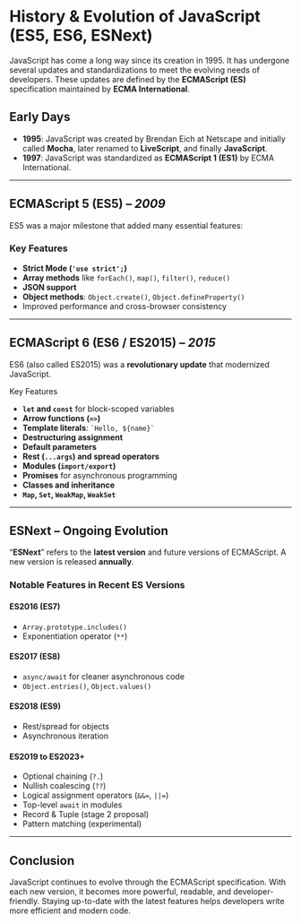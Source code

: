 # History & Evolution of JavaScript (ES5, ES6, ESNext)

JavaScript has come a long way since its creation in 1995. It has undergone several updates and standardizations to meet the evolving needs of developers. These updates are defined by the **ECMAScript (ES)** specification maintained by **ECMA International**.

## Early Days

- **1995**: JavaScript was created by Brendan Eich at Netscape and initially called **Mocha**, later renamed to **LiveScript**, and finally **JavaScript**.
- **1997**: JavaScript was standardized as **ECMAScript 1 (ES1)** by ECMA International.

---

## ECMAScript 5 (ES5) – *2009*

ES5 was a major milestone that added many essential features:

### Key Features

- **Strict Mode (`'use strict';`)**
- **Array methods** like `forEach()`, `map()`, `filter()`, `reduce()`
- **JSON support**
- **Object methods**: `Object.create()`, `Object.defineProperty()`
- Improved performance and cross-browser consistency

---

## ECMAScript 6 (ES6 / ES2015) – *2015*

ES6 (also called ES2015) was a **revolutionary update** that modernized JavaScript.

Key Features

- **`let` and `const`** for block-scoped variables
- **Arrow functions (`=>`)**
- **Template literals**: `` `Hello, ${name}` ``
- **Destructuring assignment**
- **Default parameters**
- **Rest (`...args`) and spread operators**
- **Modules (`import/export`)**
- **Promises** for asynchronous programming
- **Classes and inheritance**
- **`Map`, `Set`, `WeakMap`, `WeakSet`**

---

## ESNext – Ongoing Evolution

“**ESNext**” refers to the **latest version** and future versions of ECMAScript. A new version is released **annually**.

### Notable Features in Recent ES Versions

#### ES2016 (ES7)

- `Array.prototype.includes()`
- Exponentiation operator (`**`)

#### ES2017 (ES8)

- `async/await` for cleaner asynchronous code
- `Object.entries()`, `Object.values()`

#### ES2018 (ES9)

- Rest/spread for objects
- Asynchronous iteration

#### ES2019 to ES2023+

- Optional chaining (`?.`)
- Nullish coalescing (`??`)
- Logical assignment operators (`&&=`, `||=`)
- Top-level `await` in modules
- Record & Tuple (stage 2 proposal)
- Pattern matching (experimental)

---

## Conclusion

JavaScript continues to evolve through the ECMAScript specification. With each new version, it becomes more powerful, readable, and developer-friendly. Staying up-to-date with the latest features helps developers write more efficient and modern code.
